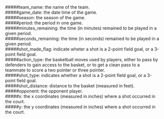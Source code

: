 #####team_name: the name of the team.  
#####game_date: the date time of the game.  
#####season: the season of the game.  
#####period: the period in one game.  
#####minutes_remaining: the time (in minutes) remained to be played in a given period.  
#####seconds_remaining: the time (in seconds) remained to be played in a given period.  
#####shot_made_flag: indicate wheter a shot is a 2-point field goal, or a 3-point field goal.  
#####action_type: the basketball moves used by players, either to pass by defenders to gain access to the basket, or to get a clean pass to a teammate to score a two pointer or three pointer.  
#####shot_type: indicates whether a shot is a 2-point field goal, or a 3-point field goal.  
#####shot_distance: distance to the basket (measured in feet).  
#####opponent: the opponent player.  
#####x: the x coordinates (measured in inches) where a shot occurred in the court.  
#####y: the y coordinates (measured in inches) where a shot occurred in the court.  